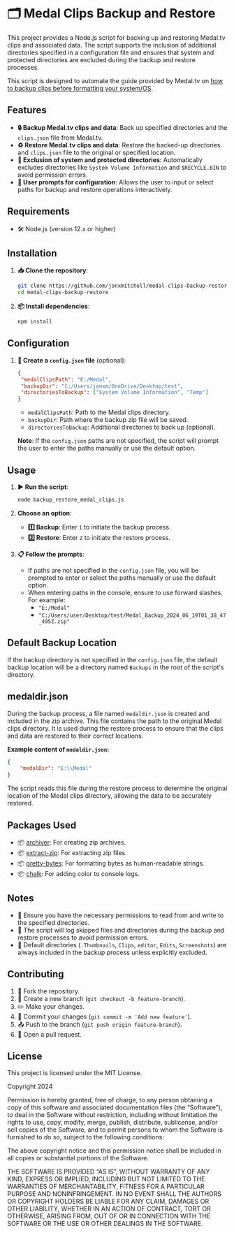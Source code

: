 # 🗂️ Medal Clips Backup and Restore

This project provides a Node.js script for backing up and restoring Medal.tv clips and associated data. The script supports the inclusion of additional directories specified in a configuration file and ensures that system and protected directories are excluded during the backup and restore processes.

This script is designed to automate the guide provided by Medal.tv on [how to backup clips before formatting your system/OS](https://support.medal.tv/support/solutions/articles/48001227747-how-to-backup-clips-before-formatting-your-system-os).

## Features

- **🔒 Backup Medal.tv clips and data**: Back up specified directories and the `clips.json` file from Medal.tv.
- **♻️ Restore Medal.tv clips and data**: Restore the backed-up directories and `clips.json` file to the original or specified location.
- **🚫 Exclusion of system and protected directories**: Automatically excludes directories like `System Volume Information` and `$RECYCLE.BIN` to avoid permission errors.
- **💬 User prompts for configuration**: Allows the user to input or select paths for backup and restore operations interactively.

## Requirements

- 🛠️ Node.js (version 12.x or higher)

## Installation

1. **📥 Clone the repository**:

   ```bash
   git clone https://github.com/jonxmitchell/medal-clips-backup-restore.git
   cd medal-clips-backup-restore
   ```

2. **📦 Install dependencies**:
   ```bash
   npm install
   ```

## Configuration

1. **📝 Create a `config.json` file** (optional):

   ```json
   {
   	"medalClipsPath": "E:/Medal",
   	"backupDir": "C:/Users/jonxm/OneDrive/Desktop/test",
   	"directoriesToBackup": ["System Volume Information", "Temp"]
   }
   ```

   - `medalClipsPath`: Path to the Medal clips directory.
   - `backupDir`: Path where the backup zip file will be saved.
   - `directoriesToBackup`: Additional directories to back up (optional).

   **Note**: If the `config.json` paths are not specified, the script will prompt the user to enter the paths manually or use the default option.

## Usage

1. **▶️ Run the script**:

   ```bash
   node backup_restore_medal_clips.js
   ```

2. **Choose an option**:

   - **1️⃣ Backup**: Enter `1` to initiate the backup process.
   - **2️⃣ Restore**: Enter `2` to initiate the restore process.

3. **📋 Follow the prompts**:
   - If paths are not specified in the `config.json` file, you will be prompted to enter or select the paths manually or use the default option.
   - When entering paths in the console, ensure to use forward slashes. For example:
     - `"E:/Medal"`
     - `"C:/Users/user/Desktop/test/Medal_Backup_2024_06_19T01_38_47_495Z.zip"`

## Default Backup Location

If the backup directory is not specified in the `config.json` file, the default backup location will be a directory named `Backups` in the root of the script's directory.

## medaldir.json

During the backup process, a file named `medaldir.json` is created and included in the zip archive. This file contains the path to the original Medal clips directory. It is used during the restore process to ensure that the clips and data are restored to their correct locations.

**Example content of `medaldir.json`:**

```json
{
	"medalDir": "E:\\Medal"
}
```

The script reads this file during the restore process to determine the original location of the Medal clips directory, allowing the data to be accurately restored.

## Packages Used

- 📦 [archiver](https://www.npmjs.com/package/archiver): For creating zip archives.
- 📦 [extract-zip](https://www.npmjs.com/package/extract-zip): For extracting zip files.
- 📦 [pretty-bytes](https://www.npmjs.com/package/pretty-bytes): For formatting bytes as human-readable strings.
- 📦 [chalk](https://www.npmjs.com/package/chalk): For adding color to console logs.

## Notes

- 🔐 Ensure you have the necessary permissions to read from and write to the specified directories.
- 📝 The script will log skipped files and directories during the backup and restore processes to avoid permission errors.
- 📂 Default directories (`.Thumbnails`, `Clips`, `editor`, `Edits`, `Screenshots`) are always included in the backup process unless explicitly excluded.

## Contributing

1. 🍴 Fork the repository.
2. 🌿 Create a new branch (`git checkout -b feature-branch`).
3. ✏️ Make your changes.
4. 💾 Commit your changes (`git commit -m 'Add new feature'`).
5. 📤 Push to the branch (`git push origin feature-branch`).
6. 📨 Open a pull request.

## License

This project is licensed under the MIT License.

Copyright 2024

Permission is hereby granted, free of charge, to any person obtaining a copy of this software and associated documentation files (the “Software”), to deal in the Software without restriction, including without limitation the rights to use, copy, modify, merge, publish, distribute, sublicense, and/or sell copies of the Software, and to permit persons to whom the Software is furnished to do so, subject to the following conditions:

The above copyright notice and this permission notice shall be included in all copies or substantial portions of the Software.

THE SOFTWARE IS PROVIDED “AS IS”, WITHOUT WARRANTY OF ANY KIND, EXPRESS OR IMPLIED, INCLUDING BUT NOT LIMITED TO THE WARRANTIES OF MERCHANTABILITY, FITNESS FOR A PARTICULAR PURPOSE AND NONINFRINGEMENT. IN NO EVENT SHALL THE AUTHORS OR COPYRIGHT HOLDERS BE LIABLE FOR ANY CLAIM, DAMAGES OR OTHER LIABILITY, WHETHER IN AN ACTION OF CONTRACT, TORT OR OTHERWISE, ARISING FROM, OUT OF OR IN CONNECTION WITH THE SOFTWARE OR THE USE OR OTHER DEALINGS IN THE SOFTWARE.
